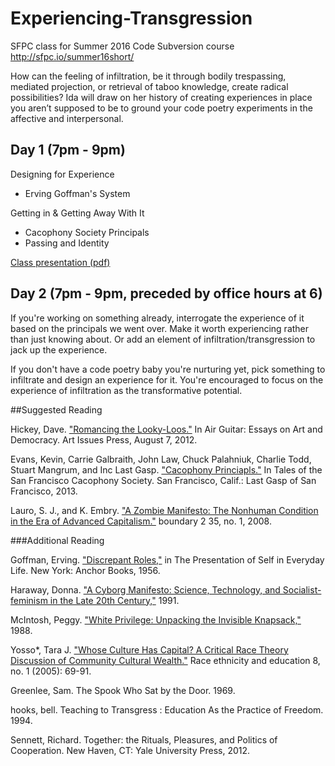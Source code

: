 # Experiencing-Transgression
SFPC class for Summer 2016 Code Subversion course
http://sfpc.io/summer16short/

How can the feeling of infiltration, be it through bodily trespassing, mediated projection, or retrieval of taboo knowledge, create radical possibilities? Ida will draw on her history of creating experiences in place you aren’t supposed to be to ground your code poetry experiments in the affective and interpersonal.

## Day 1 (7pm - 9pm)

Designing for Experience
- Erving Goffman's System

Getting in & Getting Away With It
- Cacophony Society Principals
- Passing and Identity

[Class presentation (pdf)](https://github.com/idamantium/Experiencing-Transgression/blob/master/SFPC-ExperiencingTransgression(Presentation).pdf)


## Day 2 (7pm - 9pm, preceded by office hours at 6)

If you're working on something already, interrogate the experience of it based on the principals we went over. Make it worth experiencing rather than just knowing about. Or add an element of infiltration/transgression to jack up the experience.

If you don't have a code poetry baby you're nurturing yet, pick something to infiltrate and design an experience for it. You're encouraged to focus on the experience of infiltration as the transformative potential.

##Suggested Reading

Hickey, Dave. ["Romancing the Looky-Loos."](https://github.com/idamantium/Experiencing-Transgression/blob/master/Readings/Romancing%20the%20Looky-Loos.pdf) In Air Guitar: Essays on Art and Democracy. Art Issues Press, August 7, 2012. 

Evans, Kevin, Carrie Galbraith, John Law, Chuck Palahniuk, Charlie Todd, Stuart Mangrum, and Inc Last Gasp. ["Cacophony Princiapls."](https://github.com/idamantium/Experiencing-Transgression/blob/master/Readings/CacophonyPrincipals.pdf) In Tales of the San Francisco Cacophony Society. San Francisco, Calif.: Last Gasp of San Francisco, 2013. 

Lauro, S. J., and K. Embry. ["A Zombie Manifesto: The Nonhuman Condition in the Era of Advanced Capitalism."](https://github.com/idamantium/Experiencing-Transgression/blob/master/Readings/A%20Zombie%20Manifesto%20The%20Nonhum.pdf) boundary 2 35, no. 1, 2008. 

###Additional Reading

Goffman, Erving. ["Discrepant Roles,"](https://github.com/idamantium/Experiencing-Transgression/blob/master/Readings/Goffman_Erving_The_Presentation_of_Self_in_Everyday_Life(DiscrepantRoles).pdf) in The Presentation of Self in Everyday Life. New York: Anchor Books, 1956.   

Haraway, Donna. ["A Cyborg Manifesto: Science, Technology, and Socialist-feminism in the Late 20th Century,"](https://github.com/idamantium/Experiencing-Transgression/blob/master/Readings/Haraway-CyborgManifesto.pdf) 1991.

McIntosh, Peggy. ["White Privilege: Unpacking the Invisible Knapsack,"](https://github.com/idamantium/Experiencing-Transgression/blob/master/Readings/PartI_CreatingAwareness_WhitePrivilegeUnpackingtheInvisibleKnapsack.pdf) 1988.

Yosso*, Tara J. ["Whose Culture Has Capital? A Critical Race Theory Discussion of Community Cultural Wealth."](https://github.com/idamantium/Experiencing-Transgression/blob/master/Readings/Yosso-Whose-Culture-has-Capital.pdf) Race ethnicity and education 8, no. 1 (2005): 69-91.

Greenlee, Sam. The Spook Who Sat by the Door. 1969.   

hooks, bell. Teaching to Transgress : Education As the Practice of Freedom. 1994.  

Sennett, Richard. Together: the Rituals, Pleasures, and Politics of Cooperation. New Haven, CT: Yale University Press, 2012.



